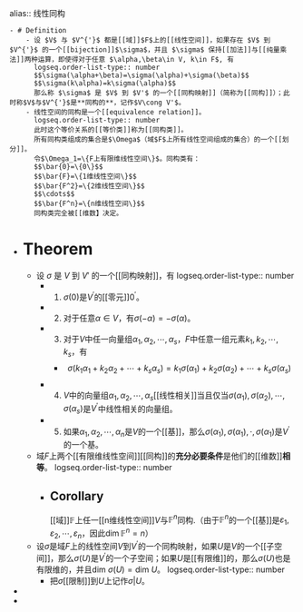 alias:: 线性同构

	- # Definition
		- 设 $V$ 与 $V^{'}$ 都是[[域]]$F$上的[[线性空间]]，如果存在 $V$ 到 $V^{'}$ 的一个[[bijection]]$\sigma$，并且 $\sigma$ 保持[[加法]]与[[纯量乘法]]两种运算，即使得对于任意 $\alpha,\beta\in V, k\in F$, 有
		  logseq.order-list-type:: number
		  $$\sigma(\alpha+\beta)=\sigma(\alpha)+\sigma(\beta)$$
		  $$\sigma(k\alpha)=k\sigma(\alpha)$$
		  那么称 $\sigma$ 是 $V$ 到 $V'$ 的一个[[同构映射]]（简称为[[同构]]）；此时称$V$与$V^{'}$是**同构的**，记作$V\cong V'$。
		- 线性空间的同构是一个[[equivalence relation]]。
		  logseq.order-list-type:: number
		  此时这个等价关系的[[等价类]]称为[[同构类]]。
		  所有同构类组成的集合是$\Omega$（域$F$上所有线性空间组成的集合）的一个[[划分]]。
		  令$\Omega_1=\{F上有限维线性空间\}$。同构类有：
		  $$\bar{0}=\{0\}$$
		  $$\bar{F}=\{1维线性空间\}$$
		  $$\bar{F^2}=\{2维线性空间\}$$
		  $$\cdots$$
		  $$\bar{F^n}=\{n维线性空间\}$$
		  同构类完全被[[维数】决定。
- # Theorem
	- 设 $\sigma$ 是 $V$ 到 $V'$ 的一个[[同构映射]]，有
	  logseq.order-list-type:: number
		- 1. $\sigma(0)$是$V^{'}$的[[零元]]$0^{'}$。
		- 2. 对于任意$\alpha\in V$，有$\sigma(-\alpha)=-\sigma(\alpha)$。
		- 3. 对于$V$中任一向量组$\alpha_1,\alpha_2,\cdots,\alpha_s$，$F$中任意一组元素$k_1,k_2,\cdots,k_s$，有
			- $$\sigma(k_1\alpha_1+k_2\alpha_2+\cdots+k_s\alpha_s)=k_1\sigma(\alpha_1)+k_2\sigma(\alpha_2)+\cdots+k_s\sigma(\alpha_s)$$
		- 4. $V$中的向量组$\alpha_1,\alpha_2,\cdots,\alpha_s$[[线性相关]]当且仅当$\sigma(\alpha_1),\sigma(\alpha_2),\cdots,\sigma(\alpha_s)$是$V^{'}$中线性相关的向量组。
		- 5. 如果$\alpha_1,\alpha_2,\cdots,\alpha_n$是$V$的一个[[基]]，那么$\sigma(\alpha_1),\sigma(\alpha_1),\cdot,\sigma(\alpha_1)$是$V^{'}$的一个基。
	- 域$F$上两个[[有限维线性空间]][[同构]]的**充分必要条件**是他们的[[维数]]**相等**。
	  logseq.order-list-type:: number
		- ## Corollary
		  [[域]]$\mathbb{F}$上任一[[n维线性空间]]$V$与$\mathbb{F}^n$同构.（由于$\mathbb{F}^n$的一个[[基]]是$\varepsilon_1,\varepsilon_2,\cdots,\varepsilon_n$，因此$\operatorname{dim}\mathbb{F}^n=n$）
	- 设$\sigma$是域$F$上的线性空间$V$到$V^{'}$的一个同构映射，如果$U$是$V$的一个[[子空间]]，那么$\sigma(U)$是$V^{'}$的一个子空间；如果$U$是[[有限维]]的，那么$\sigma(U)$也是有限维的，并且$\mathrm{dim}\ \sigma(U)=\mathrm{dim}\ U$。
	  logseq.order-list-type:: number
		- 把$\sigma$[[限制]]到$U$上记作$\sigma|U$。
-
-